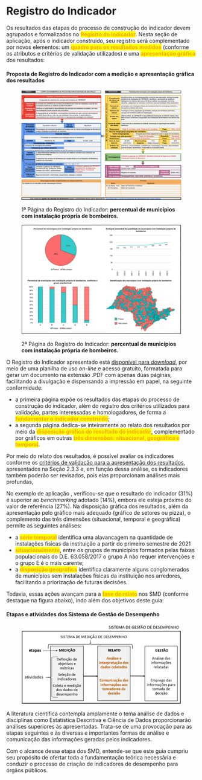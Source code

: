 # Registro do Indicador

Os resultados das etapas do processo de construção do indicador devem agrupados e formalizados no <mark style="color:orange;">**Registro do Indicador**</mark>. Nesta seção de aplicação, após o indicador construído, seu registro será complementado por novos elementos: um <mark style="color:orange;">**quadro para os resultados medidos**</mark> (conforme os atributos e critérios de validação utilizados) e uma <mark style="color:orange;">**apresentação gráfica**</mark> dos resultados:

#### Proposta de Registro do Indicador com a medição e apresentação gráfica dos resultados

<div data-full-width="true">

<figure><img src="../.gitbook/assets/image (1).png" alt=""><figcaption><p>1ª Página do Registro do Indicador: <strong>percentual de municípios com instalação própria de bombeiros.</strong> </p></figcaption></figure>

</div>

<div data-full-width="true">

<figure><img src="../.gitbook/assets/image (94).png" alt=""><figcaption><p>2ª Página do Registro do Indicador: <strong>percentual de municípios com instalação própria de bombeiros.</strong> </p></figcaption></figure>

</div>

O Registro do Indicador apresentado está [disponível para _download_](https://docs.google.com/spreadsheets/d/1XF8EbECCxpBJu-hpOMLCIFv0X\_Yvxt1\_26RoyU-cjmc/edit?usp=sharing), por meio de uma planilha de uso _on-line_ e acesso gratuito, formatada para gerar um documento na extensão .PDF com apenas duas páginas, facilitando a divulgação e dispensando a impressão em papel, na seguinte conformidade:

* a primeira página expõe os resultados das etapas do processo de construção do indicador, além do registro dos critérios utilizados para validação, partes interessadas e homologadores, de forma a <mark style="color:orange;">**fundamentar o indicador construído**</mark>;
* a segunda página dedica-se inteiramente ao relato dos resultados por meio da <mark style="color:orange;">**disposição gráfica do resultado do indicador**</mark>, complementado por gráficos em outras <mark style="color:orange;">**três dimensões: situacional, geográfica e temporal**</mark>.

Por meio do relato dos resultados, é possível avaliar os indicadores conforme os [critérios de validação para a apresentação dos resultados](../2.-fundamentos/2.3-indicadores-de-desempenho/2.3.3-criterios-de-validacao.md#criterios-para-a-apresentacao-dos-resultados), apresentados na Seção 2.3.3 e, em função dessa análise, os indicadores também poderão ser revisados, pois elas proporcionam análises mais profundas,

No exemplo de aplicação , verificou-se que o resultado do indicador (31%) é superior ao _benchmarking_ adotado (14%), embora ele esteja próximo do valor de referência (27%). Na disposição gráfica dos resultados, além da apresentação pelo gráfico mais adequado (gráfico de setores ou pizza), o complemento das três dimensões (situacional, temporal e geográfica) permite as seguintes análises:

* a <mark style="color:orange;">**série temporal**</mark> identifica uma alavancagem na quantidade de instalações físicas da instituição a partir do primeiro semestre de 2021
* <mark style="color:orange;">**situacionalmente**</mark>, entre os grupos de municípios formados pelas faixas populacionais do D.E. 63.058/2017 o grupo A não requer intervenções e o grupo E é o mais carente;
* a <mark style="color:orange;">**disposição geográfica**</mark> identifica claramente alguns conglomerados de municípios sem  instalações físicas da instituição nos arredores, facilitando a priorização de futuras decisões.

Todavia, essas ações avançam para a <mark style="color:orange;">**fase de relato**</mark> nos SMD (conforme destaque na figura abaixo), indo além dos objetivos deste guia:

#### **Etapas e atividades dos Sistema de Gestão de Desempenho**

<figure><img src="../.gitbook/assets/image (86).png" alt=""><figcaption></figcaption></figure>

A literatura científica contempla amplamente o tema análise de dados e disciplinas como Estatística Descritiva e Ciência de Dados proporcionarão análises superiores às apresentadas. Trata-se de uma provocação para as etapas seguintes e às diversas e importantes formas de análise e comunicação das informações geradas pelos indicadores.&#x20;

Com o alcance dessa etapa dos SMD, entende-se que este guia cumpriu seu propósito de ofertar toda a fundamentação teórica necessária e conduzir o processo de criação de indicadores de desempenho para órgãos públicos.
